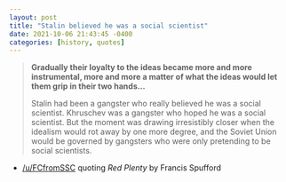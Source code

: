 ```yaml
---
layout: post
title: "Stalin believed he was a social scientist"
date: 2021-10-06 21:43:45 -0400
categories: [history, quotes]
---
```


>**Gradually their loyalty to the ideas became more and more instrumental, more and more a matter of what the ideas would let them grip in their two hands…**
>
>Stalin had been a gangster who really believed he was a social scientist. Khruschev was a gangster who hoped he was a social scientist. But the moment was drawing irresistibly closer when the idealism would rot away by one more degree, and the Soviet Union would be governed by gangsters who were only pretending to be social scientists.

- [/u/FCfromSSC](https://old.reddit.com/r/TheMotte/comments/pn9tal/culture_war_roundup_for_the_week_of_september_13/hd8qlxg/?context=2) quoting _Red Plenty_ by Francis Spufford